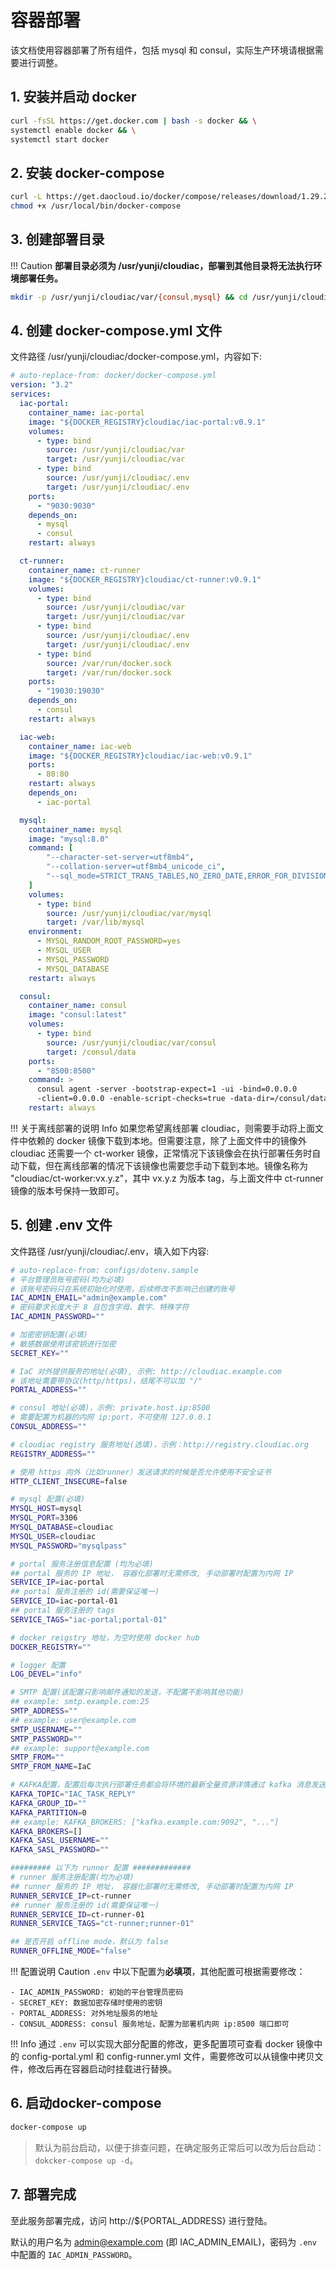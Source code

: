 # 容器部署

该文档使用容器部署了所有组件，包括 mysql 和 consul，实际生产环境请根据需要进行调整。

## 1. 安装并启动 docker

```bash
curl -fsSL https://get.docker.com | bash -s docker && \
systemctl enable docker && \
systemctl start docker
```

## 2. 安装 docker-compose

```bash
curl -L https://get.daocloud.io/docker/compose/releases/download/1.29.2/docker-compose-`uname -s`-`uname -m` > /usr/local/bin/docker-compose && \
chmod +x /usr/local/bin/docker-compose
```

## 3. 创建部署目录

!!! Caution
    **部署目录必须为 /usr/yunji/cloudiac，部署到其他目录将无法执行环境部署任务。**

```bash
mkdir -p /usr/yunji/cloudiac/var/{consul,mysql} && cd /usr/yunji/cloudiac/
```

## 4. 创建 docker-compose.yml 文件

文件路径 /usr/yunji/cloudiac/docker-compose.yml，内容如下:

```yaml
# auto-replace-from: docker/docker-compose.yml
version: "3.2"
services:
  iac-portal:
    container_name: iac-portal
    image: "${DOCKER_REGISTRY}cloudiac/iac-portal:v0.9.1"
    volumes:
      - type: bind
        source: /usr/yunji/cloudiac/var
        target: /usr/yunji/cloudiac/var
      - type: bind
        source: /usr/yunji/cloudiac/.env
        target: /usr/yunji/cloudiac/.env
    ports:
      - "9030:9030"
    depends_on:
      - mysql
      - consul
    restart: always

  ct-runner:
    container_name: ct-runner
    image: "${DOCKER_REGISTRY}cloudiac/ct-runner:v0.9.1"
    volumes:
      - type: bind
        source: /usr/yunji/cloudiac/var
        target: /usr/yunji/cloudiac/var
      - type: bind
        source: /usr/yunji/cloudiac/.env
        target: /usr/yunji/cloudiac/.env
      - type: bind
        source: /var/run/docker.sock
        target: /var/run/docker.sock
    ports:
      - "19030:19030"
    depends_on:
      - consul
    restart: always

  iac-web:
    container_name: iac-web
    image: "${DOCKER_REGISTRY}cloudiac/iac-web:v0.9.1"
    ports:
      - 80:80
    restart: always
    depends_on:
      - iac-portal

  mysql:
    container_name: mysql
    image: "mysql:8.0"
    command: [
        "--character-set-server=utf8mb4",
        "--collation-server=utf8mb4_unicode_ci",
        "--sql_mode=STRICT_TRANS_TABLES,NO_ZERO_DATE,ERROR_FOR_DIVISION_BY_ZERO,NO_ENGINE_SUBSTITUTION"
    ]
    volumes:
      - type: bind
        source: /usr/yunji/cloudiac/var/mysql
        target: /var/lib/mysql
    environment:
      - MYSQL_RANDOM_ROOT_PASSWORD=yes
      - MYSQL_USER
      - MYSQL_PASSWORD
      - MYSQL_DATABASE
    restart: always

  consul:
    container_name: consul
    image: "consul:latest"
    volumes:
      - type: bind
        source: /usr/yunji/cloudiac/var/consul
        target: /consul/data
    ports:
      - "8500:8500"
    command: >
      consul agent -server -bootstrap-expect=1 -ui -bind=0.0.0.0
      -client=0.0.0.0 -enable-script-checks=true -data-dir=/consul/data
    restart: always

```

!!! 关于离线部署的说明 Info
    如果您希望离线部署 cloudiac，则需要手动将上面文件中依赖的 docker 镜像下载到本地。但需要注意，除了上面文件中的镜像外 cloudiac 还需要一个 ct-worker 镜像，正常情况下该镜像会在执行部署任务时自动下载，但在离线部署的情况下该镜像也需要您手动下载到本地。镜像名称为 "cloudiac/ct-worker:vx.y.z"，其中 vx.y.z 为版本 tag，与上面文件中 ct-runner 镜像的版本号保持一致即可。

## 5. 创建 .env 文件

文件路径 /usr/yunji/cloudiac/.env，填入如下内容:

```bash
# auto-replace-from: configs/dotenv.sample
# 平台管理员账号密码(均为必填)
# 该账号密码只在系统初始化时使用，后续修改不影响己创建的账号
IAC_ADMIN_EMAIL="admin@example.com"
# 密码要求长度大于 8 且包含字母、数字、特殊字符
IAC_ADMIN_PASSWORD=""

# 加密密钥配置(必填)
# 敏感数据使用该密钥进行加密
SECRET_KEY=""

# IaC 对外提供服务的地址(必填), 示例: http://cloudiac.example.com
# 该地址需要带协议(http/https)，结尾不可以加 "/"
PORTAL_ADDRESS=""

# consul 地址(必填)，示例: private.host.ip:8500
# 需要配置为机器的内网 ip:port，不可使用 127.0.0.1
CONSUL_ADDRESS=""

# cloudiac registry 服务地址(选填)，示例：http://registry.cloudiac.org
REGISTRY_ADDRESS=""

# 使用 https 向外（比如runner）发送请求的时候是否允许使用不安全证书
HTTP_CLIENT_INSECURE=false

# mysql 配置(必填)
MYSQL_HOST=mysql
MYSQL_PORT=3306
MYSQL_DATABASE=cloudiac
MYSQL_USER=cloudiac
MYSQL_PASSWORD="mysqlpass"

# portal 服务注册信息配置 (均为必填)
## portal 服务的 IP 地址， 容器化部署时无需修改, 手动部署时配置为内网 IP
SERVICE_IP=iac-portal
## portal 服务注册的 id(需要保证唯一)
SERVICE_ID=iac-portal-01
## portal 服务注册的 tags
SERVICE_TAGS="iac-portal;portal-01"

# docker reigstry 地址，为空时使用 docker hub
DOCKER_REGISTRY=""

# logger 配置
LOG_DEVEL="info"

# SMTP 配置(该配置只影响邮件通知的发送，不配置不影响其他功能)
## example: smtp.example.com:25
SMTP_ADDRESS=""
## example: user@example.com
SMTP_USERNAME=""
SMTP_PASSWORD=""
## example: support@example.com
SMTP_FROM=""
SMTP_FROM_NAME=IaC

# KAFKA配置，配置后每次执行部署任务都会将环境的最新全量资源详情通过 kafka 消息发送
KAFKA_TOPIC="IAC_TASK_REPLY"
KAFKA_GROUP_ID=""
KAFKA_PARTITION=0
## example: KAFKA_BROKERS: ["kafka.example.com:9092", "..."]
KAFKA_BROKERS=[]
KAFKA_SASL_USERNAME=""
KAFKA_SASL_PASSWORD=""

######### 以下为 runner 配置 #############
# runner 服务注册配置(均为必填)
## runner 服务的 IP 地址， 容器化部署时无需修改, 手动部署时配置为内网 IP
RUNNER_SERVICE_IP=ct-runner
## runner 服务注册的 id(需要保证唯一)
RUNNER_SERVICE_ID=ct-runner-01
RUNNER_SERVICE_TAGS="ct-runner;runner-01"

## 是否开启 offline mode，默认为 false
RUNNER_OFFLINE_MODE="false"
```

!!! 配置说明 Caution
    `.env` 中以下配置为**必填项**，其他配置可根据需要修改：

    - IAC_ADMIN_PASSWORD: 初始的平台管理员密码
    - SECRET_KEY: 数据加密存储时使用的密钥
    - PORTAL_ADDRESS: 对外地址服务的地址
    - CONSUL_ADDRESS: consul 服务地址，配置为部署机内网 ip:8500 端口即可

!!! Info
    通过 `.env` 可以实现大部分配置的修改，更多配置项可查看 docker 镜像中的 config-portal.yml 和 config-runner.yml 文件，需要修改可以从镜像中拷贝文件，修改后再在容器启动时挂载进行替换。

## 6. 启动docker-compose

```bash
docker-compose up
```

> 默认为前台启动，以便于排查问题，在确定服务正常后可以改为后台启动：`dokcker-compose up -d`。


## 7. 部署完成
至此服务部署完成，访问 http://${PORTAL_ADDRESS} 进行登陆。

默认的用户名为 admin@example.com (即 IAC_ADMIN_EMAIL)，密码为 `.env` 中配置的 `IAC_ADMIN_PASSWORD`。

